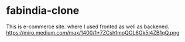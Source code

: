 # fabindia-clone
This is e-commerce site. where I used fronted as well as backened.
https://miro.medium.com/max/1400/1*7ZCsh1moQOL6Gk5I4ZB1qQ.png
